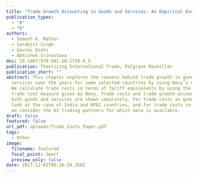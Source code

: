 ```yaml
---
title: "Trade Growth Accounting in Goods and Services: An Empirical Exercise"
publication_types:
  - "0"
  - "6"
authors:
  - Somesh K. Mathur
  - Sarabjit Singh
  - Gaurav Doshi
  - Abhishek Srivastava
doi: 10.1007/978-981-10-1759-9_5
publication: Theorizing International Trade, Palgrave Macmillan
publication_short: ""
abstract: This chapter explores the reasons behind trade growth in goods and
  services over the years for some selected countries by using Novy’s measure.
  We calculate trade costs in terms of tariff equivalents by using the indirect
  trade cost measure given by Novy. Trade costs and trade growth accounting in
  both goods and services are shown separately. For trade costs in goods, we
  look at the case of India and APEC countries, and for trade costs in services
  we consider the 61 trading partners for which data is available.
draft: false
featured: false
url_pdf: uploads/Trade_Costs_Paper.pdf
tags:
  - Other
image:
  filename: featured
  focal_point: Smart
  preview_only: false
date: 2017-12-01T06:26:24.356Z
---
```

